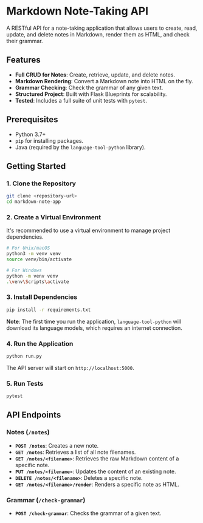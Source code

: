 # Markdown Note-Taking API

A RESTful API for a note-taking application that allows users to create, read, update, and delete notes in Markdown, render them as HTML, and check their grammar.

## Features

- **Full CRUD for Notes**: Create, retrieve, update, and delete notes.
- **Markdown Rendering**: Convert a Markdown note into HTML on the fly.
- **Grammar Checking**: Check the grammar of any given text.
- **Structured Project**: Built with Flask Blueprints for scalability.
- **Tested**: Includes a full suite of unit tests with `pytest`.

## Prerequisites

- Python 3.7+
- `pip` for installing packages.
- Java (required by the `language-tool-python` library).

## Getting Started

### 1. Clone the Repository

```sh
git clone <repository-url>
cd markdown-note-app
```

### 2. Create a Virtual Environment

It's recommended to use a virtual environment to manage project dependencies.

```sh
# For Unix/macOS
python3 -m venv venv
source venv/bin/activate

# For Windows
python -m venv venv
.\venv\Scripts\activate
```

### 3. Install Dependencies

```sh
pip install -r requirements.txt
```

**Note**: The first time you run the application, `language-tool-python` will download its language models, which requires an internet connection.

### 4. Run the Application

```sh
python run.py
```

The API server will start on `http://localhost:5000`.

### 5. Run Tests

```sh
pytest
```

## API Endpoints

### Notes (`/notes`)

- **`POST /notes`**: Creates a new note.
- **`GET /notes`**: Retrieves a list of all note filenames.
- **`GET /notes/<filename>`**: Retrieves the raw Markdown content of a specific note.
- **`PUT /notes/<filename>`**: Updates the content of an existing note.
- **`DELETE /notes/<filename>`**: Deletes a specific note.
- **`GET /notes/<filename>/render`**: Renders a specific note as HTML.

### Grammar (`/check-grammar`)

- **`POST /check-grammar`**: Checks the grammar of a given text.

